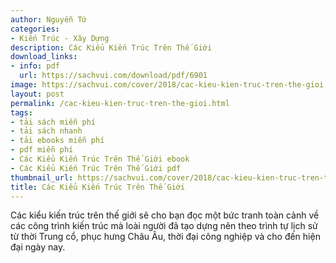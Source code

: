 ```yaml
---
author: Nguyễn Tứ
categories:
- Kiến Trúc - Xây Dựng
description: Các Kiểu Kiến Trúc Trên Thế Giới
download_links:
- info: pdf
  url: https://sachvui.com/download/pdf/6901
image: https://sachvui.com/cover/2018/cac-kieu-kien-truc-tren-the-gioi.jpg
layout: post
permalink: /cac-kieu-kien-truc-tren-the-gioi.html
tags:
- tải sách miễn phí
- tải sách nhanh
- tải ebooks miễn phí
- pdf miễn phí
- Các Kiểu Kiến Trúc Trên Thế Giới ebook
- Các Kiểu Kiến Trúc Trên Thế Giới pdf
thumbnail_url: https://sachvui.com/cover/2018/cac-kieu-kien-truc-tren-the-gioi.jpg
title: Các Kiểu Kiến Trúc Trên Thế Giới
---
```


 <div class="item-desc text-justify"> <p>Các kiểu kiến trúc trên thế giới sẽ cho bạn đọc một bức tranh toàn cảnh về các công trình kiến trúc mà loài người đã tạo dựng nên theo trình tự lịch sử từ thời Trung cổ, phục hưng Châu Âu, thời đại công nghiệp và cho đến hiện đại ngày nay.</p> </div>